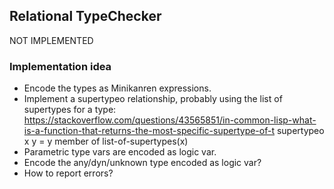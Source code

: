## Relational TypeChecker

NOT IMPLEMENTED

### Implementation idea

- Encode the types as Minikanren expressions.
- Implement a supertypeo relationship, probably using the list of supertypes for a type: https://stackoverflow.com/questions/43565851/in-common-lisp-what-is-a-function-that-returns-the-most-specific-supertype-of-t 
  supertypeo x y = y member of list-of-supertypes(x)
- Parametric type vars are encoded as logic var.
- Encode the any/dyn/unknown type encoded as logic var?
- How to report errors?
